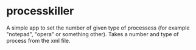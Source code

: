 # processkiller

A simple app to set the number of given type of processess (for example "notepad", "opera" or something other). 
Takes a number and type of process from the xml file.
